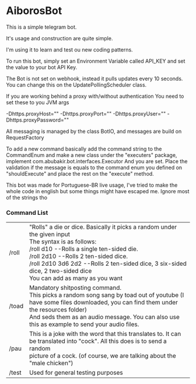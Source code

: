 # AiborosBot
This is a simple telegram bot.

It's usage and construction are quite simple.

I'm using it to learn and test ou new coding patterns.

To run this bot, simply set an Environment Variable called API_KEY and set
the value to your bot API Key.

The Bot is not set on webhook, instead it pulls updates every 10 seconds. You can change this
on the UpdatePollingScheduler class.

If you are working behind a proxy with/without authentication
You need to set these to you JVM args

-Dhttps.proxyHost="" -Dhttps.proxyPort="" -Dhttps.proxyUser="" -Dhttps.proxyPassword=""


All messaging is managed by the class BotIO, and messages are build on RequestFactory

To add a new command basically add the command string to the CommandEnum and
make a new class under the "executers" package, implement com.abubakir.bot.interfaces.Executor
And you are set. Place the validation if the message is equals to the command enum you defined
on "shouldExecute" and place the rest on the "execute" method.

This bot was made for Portuguese-BR live usage, I've tried to make the whole code
in english but some things might have escaped me. Ignore most of the strings tho

<h3>Command List</h3>
<table>
<thead>
</thead>
<tbody>
<tr>
<td>/roll</td>
<td>"Rolls" a die or dice. Basically it picks a random under the given input<br>
The syntax is as follows: <br>
/roll d10 --Rolls a single ten-sided die.<br>
/roll 2d10 --Rolls 2 ten-sided dice.<br>
/roll 2d10 3d6 2d2 --Rolls 2 ten-sided dice, 3 six-sided dice, 2 two-sided dice<br>
You can add as many as you want</td>
</tr>
<tr>
<td>/toad</td>
<td>
Mandatory shitposting command.<br>
This picks a random song sang by toad out of youtube (I have some files downloaded, you can find them under the resources folder)<br>
And seds them as an audio message. You can also use this as example to send your audio files.</td>
</tr>
<tr>
<td>/pau</td>
<td>
This is a joke with the word that this translates to. It can be translated into "cock". All this does is to send a random
<br>picture of a cock. (of course, we are talking about the "male chicken")
</td>
</tr>
<tr>
<td>/test</td>
<td>
Used for general testing purposes</td>
</tr>
</tbody>
</table>